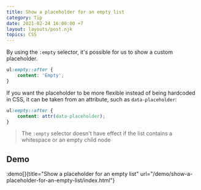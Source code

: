 ```yaml
---
title: Show a placeholder for an empty list
category: Tip
date: 2021-02-24 16:00:00 +7
layout: layouts/post.njk
topics: CSS
---
```


By using the `:empty` selector, it's possible for us to show a custom placeholder.

```css
ul:empty::after {
    content: 'Empty';
}
```

If you want the placeholder to be more flexible instead of being hardcoded in CSS, it can be taken from an attribute, such as `data-placeholder`:

```css
ul:empty::after {
    content: attr(data-placeholder);
}
```

> The `:empty` selector doesn't have effect if the list contains a whitespace or an empty child node

## Demo

:demo[]{title="Show a placeholder for an empty list" url="/demo/show-a-placeholder-for-an-empty-list/index.html"}
